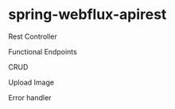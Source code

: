 # spring-webflux-apirest



Rest Controller

Functional Endpoints

CRUD

Upload Image

Error handler
